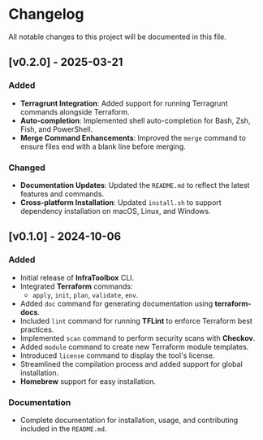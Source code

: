 # Changelog

All notable changes to this project will be documented in this file.

## [v0.2.0] - 2025-03-21

### Added

- **Terragrunt Integration**: Added support for running Terragrunt commands alongside Terraform.
- **Auto-completion**: Implemented shell auto-completion for Bash, Zsh, Fish, and PowerShell.
- **Merge Command Enhancements**: Improved the `merge` command to ensure files end with a blank line before merging.

### Changed

- **Documentation Updates**: Updated the `README.md` to reflect the latest features and commands.
- **Cross-platform Installation**: Updated `install.sh` to support dependency installation on macOS, Linux, and Windows.

## [v0.1.0] - 2024-10-06

### Added

- Initial release of **InfraToolbox** CLI.
- Integrated **Terraform** commands:
  - `apply`, `init`, `plan`, `validate`, `env`.
- Added `doc` command for generating documentation using **terraform-docs**.
- Included `lint` command for running **TFLint** to enforce Terraform best practices.
- Implemented `scan` command to perform security scans with **Checkov**.
- Added `module` command to create new Terraform module templates.
- Introduced `license` command to display the tool's license.
- Streamlined the compilation process and added support for global installation.
- **Homebrew** support for easy installation.

### Documentation

- Complete documentation for installation, usage, and contributing included in the `README.md`.
